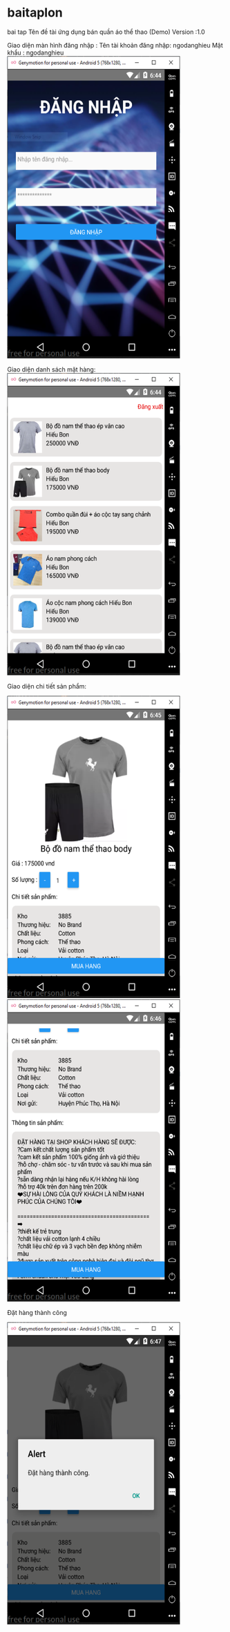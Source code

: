 # baitaplon
bai tap 
Tên đề tài ứng dụng bán quần áo thể thao (Demo)
Version :1.0

Giao diện màn hình đăng nhập : 
Tên tài khoản đăng nhập: ngodanghieu
Mật khẩu : ngodanghieu
<img src="https://raw.githubusercontent.com/ngodanghieuictu/baitaplon/master/img/Capture.PNG" height="700" width="400">

Giao diện danh sách mặt hàng:
<img src="https://raw.githubusercontent.com/ngodanghieuictu/baitaplon/master/img/Capture2.PNG" height="700" width="400">

Giao diện chi tiết sản phẩm:

<img src="https://raw.githubusercontent.com/ngodanghieuictu/baitaplon/master/img/Capture3.PNG" height="700" width="400">
<img src="https://raw.githubusercontent.com/ngodanghieuictu/baitaplon/master/img/Capture4.PNG" height="700" width="400">

Đặt hàng thành công

<img src="https://raw.githubusercontent.com/ngodanghieuictu/baitaplon/master/img/Capture5.PNG" height="700" width="400">
